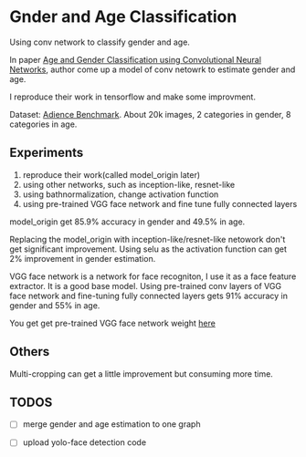 # Gnder and Age Classification

Using conv network to classify gender and age.

In paper [Age and Gender Classification using Convolutional Neural Networks](https://www.openu.ac.il/home/hassner/projects/cnn_agegender/CNN_AgeGenderEstimation.pdf), author come up a model of conv netowrk to estimate gender and age.

I reproduce their work in tensorflow and make some improvment.

Dataset: [Adience Benchmark](https://www.openu.ac.il/home/hassner/Adience/data.html#agegender). About 20k images, 2 categories in gender, 8 categories in age.

## Experiments

1. reproduce their work(called model_origin later)
2. using other networks, such as inception-like, resnet-like
3. using bathnormalization, change activation function
4. using pre-trained VGG face network and fine tune fully connected layers

model_origin get 85.9% accuracy in gender and 49.5% in age.

Replacing the model_origin with inception-like/resnet-like netowork don't get significant improvement. Using selu as the activation function can get 2% improvement in gender estimation.

VGG face network is a network for face recogniton, I use it as a face feature extractor. It is a good base model. Using pre-trained conv layers of VGG face network and fine-tuning fully connected layers gets 91% accuracy in gender and 55% in age.

You get get pre-trained VGG face network weight [here](https://pan.baidu.com/s/1F3d1pXROnvTjebSI4fxUmw)

## Others

Multi-cropping can get a little improvement but consuming more time.

## TODOS

- [ ] merge gender and age estimation to one graph
- [ ] upload yolo-face detection code

